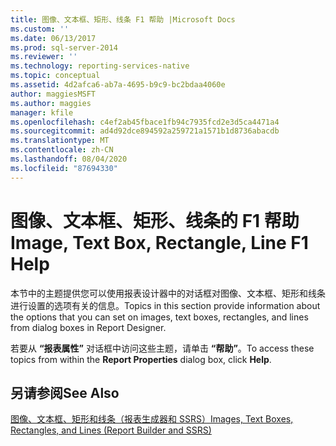 ```yaml
---
title: 图像、文本框、矩形、线条 F1 帮助 |Microsoft Docs
ms.custom: ''
ms.date: 06/13/2017
ms.prod: sql-server-2014
ms.reviewer: ''
ms.technology: reporting-services-native
ms.topic: conceptual
ms.assetid: 4d2afca6-ab7a-4695-b9c9-bc2bdaa4060e
author: maggiesMSFT
ms.author: maggies
manager: kfile
ms.openlocfilehash: c4ef2ab45fbace1fb94c7935fcd2e3d5ca4471a4
ms.sourcegitcommit: ad4d92dce894592a259721a1571b1d8736abacdb
ms.translationtype: MT
ms.contentlocale: zh-CN
ms.lasthandoff: 08/04/2020
ms.locfileid: "87694330"
---
```

# <a name="image-text-box-rectangle-line-f1-help"></a><span data-ttu-id="dc942-102">图像、文本框、矩形、线条的 F1 帮助</span><span class="sxs-lookup"><span data-stu-id="dc942-102">Image, Text Box, Rectangle, Line F1 Help</span></span>
  <span data-ttu-id="dc942-103">本节中的主题提供您可以使用报表设计器中的对话框对图像、文本框、矩形和线条进行设置的选项有关的信息。</span><span class="sxs-lookup"><span data-stu-id="dc942-103">Topics in this section provide information about the options that you can set on images, text boxes, rectangles, and lines from dialog boxes in Report Designer.</span></span>  
  
 <span data-ttu-id="dc942-104">若要从 **“报表属性”** 对话框中访问这些主题，请单击 **“帮助”**。</span><span class="sxs-lookup"><span data-stu-id="dc942-104">To access these topics from within the **Report Properties** dialog box, click **Help**.</span></span>  
  
## <a name="see-also"></a><span data-ttu-id="dc942-105">另请参阅</span><span class="sxs-lookup"><span data-stu-id="dc942-105">See Also</span></span>  
 [<span data-ttu-id="dc942-106">图像、文本框、矩形和线条（报表生成器和 SSRS）</span><span class="sxs-lookup"><span data-stu-id="dc942-106">Images, Text Boxes, Rectangles, and Lines &#40;Report Builder and SSRS&#41;</span></span>](report-design/rectangles-and-lines-report-builder-and-ssrs.md)  
  
  
